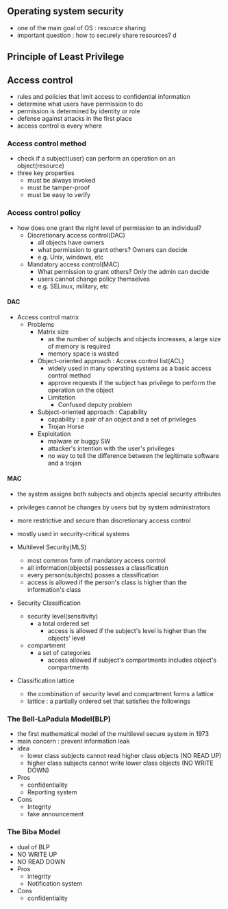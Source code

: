 ## Operating system security
- one of the main goal of OS : resource sharing
- important question : how to securely share resources?
d
## Principle of Least Privilege

## Access control
- rules and policies that limit access to confidential information
- determine what users have permission to do
- permission is determined by identity or role
- defense against attacks in the first place
- access control is every where

### Access control method
- check if a subject(user) can perform an operation on an object(resource)
- three key properties
	- must be always invoked
	- must be tamper-proof
	- must be easy to verify
### Access control policy
- how does one grant the right level of permission to an individual?
	- Discretionary access control(DAC)
		- all objects have owners
		- what permission to grant others? Owners can decide
		- e.g. Unix, windows, etc
	- Mandatory access control(MAC)
		- What permission to grant others? Only the admin can decide
		- users cannot change policy themselves
		- e.g. SELinux, military, etc
#### DAC
- Access control matrix
	- Problems
		- Matrix size
			- as the number of subjects and objects increases, a large size of memory is required
			- memory space is wasted
		- Object-oriented approach : Access control list(ACL)
			- widely used in many operating systems as a basic access control method
			- approve requests if the subject has privilege to perform the operation on the object
			- Limitation
				- Confused deputy problem
		- Subject-oriented approach : Capability
			- capability : a pair of an object and a set of privileges
			- Trojan Horse
		- Exploitation
			- malware or buggy SW
			- attacker's intention with the user's privileges
			- no way to tell the difference between the legitimate software and a trojan
#### MAC
- the system assigns both subjects and objects special security attributes
- privileges cannot be changes by users but by system administrators
- more restrictive and secure than discretionary access control
- mostly used in security-critical systems

- Multilevel Security(MLS)
	- most common form of mandatory access control
	- all information(objects) possesses a classification
	- every person(subjects) posses a classification
	- access is allowed if the person's class is higher than the information's class

- Security Classification
	- security level(sensitivity)
		- a total ordered set
			- access is allowed if the subject's level is higher than the objects' level
	- compartment
		- a set of categories
			- access allowed if subject's compartments includes object's compartments
- Classification lattice
	- the combination of security level and compartment forms a lattice
	- lattice : a partially ordered set that satisfies the followings

### The Bell-LaPadula Model(BLP)
- the first mathematical model of the multilevel secure system in 1973
- main concern : prevent information leak
- idea
	- lower class subjects cannot read higher class objects (NO READ UP)
	- higher class subjects cannot write lower class objects (NO WRITE DOWN)
- Pros
	- confidentiality
	- Reporting system
- Cons
	- Integrity
	- fake announcement
### The Biba Model
- dual of BLP
- NO WRITE UP
- NO READ DOWN
- Pros
	- integrity
	- Notification system
- Cons
	- confidentiality